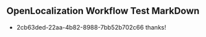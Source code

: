 ## OpenLocalization Workflow Test MarkDown
* 2cb63ded-22aa-4b82-8988-7bb52b702c66 thanks!

<!--HONumber=Jul16_HO4-->


